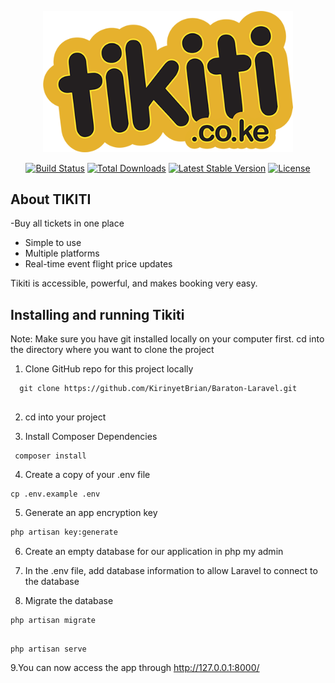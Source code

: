 <p align="center"><a href="https://laravel.com" target="_blank"><img src="https://github.com/KirinyetBrian/Tikiti-Flight-Booking/blob/main/public/tikitilogo.png" width="400" alt="Laravel Logo"></a></p>

<p align="center">
<a href="#"><img src="https://travis-ci.org/laravel/framework.svg" alt="Build Status"></a>
<a href="#"><img src="https://img.shields.io/packagist/dt/laravel/framework" alt="Total Downloads"></a>
<a href="#"><img src="https://img.shields.io/packagist/v/laravel/framework" alt="Latest Stable Version"></a>
<a href="#"><img src="https://img.shields.io/packagist/l/laravel/framework" alt="License"></a>
</p>

## About TIKITI
-Buy all tickets in one place

- Simple to use
- Multiple platforms
- Real-time event flight price updates

Tikiti is accessible, powerful, and makes booking very easy.


## Installing and running Tikiti 
Note: Make sure you have git installed locally on your computer first.
cd into the directory where you want to clone the project

1. Clone GitHub repo for this project locally
 ```
   git clone https://github.com/KirinyetBrian/Baraton-Laravel.git
   
  ``` 
2. cd into your project


3. Install Composer Dependencies
 
```
 composer install
```
    

4. Create a copy of your .env file
  
```
cp .env.example .env
```

5. Generate an app encryption key
```sh 
php artisan key:generate
```

6. Create an empty database for our application in php my admin


7. In the .env file, add database information to allow Laravel to connect to the database


8. Migrate the database
```
php artisan migrate
```

```

php artisan serve
```

9.You can now access the  app through
  <http://127.0.0.1:8000/>

